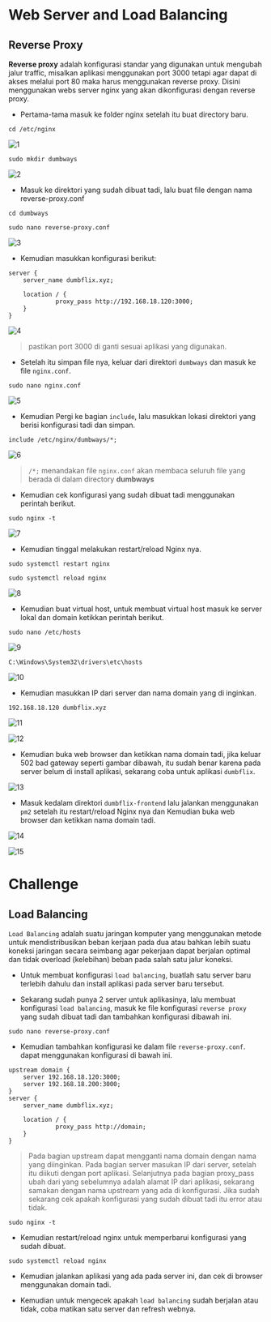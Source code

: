 # Web Server and Load Balancing

## Reverse Proxy
**Reverse proxy** adalah konfigurasi standar yang digunakan untuk mengubah jalur traffic, misalkan aplikasi menggunakan port 3000 tetapi agar dapat di akses melalui port 80 maka harus menggunakan reverse proxy. Disini menggunakan webs server nginx yang akan dikonfigurasi dengan reverse proxy.

- Pertama-tama masuk ke folder nginx setelah itu buat directory baru.

```
cd /etc/nginx
```

![1](https://user-images.githubusercontent.com/54151202/227259661-47965515-2380-4ebb-b7ed-4a649bdbc8f2.png)

```
sudo mkdir dumbways
```

![2](https://user-images.githubusercontent.com/54151202/227259732-51ec020a-93f5-47e6-850e-27246cd870ba.png)


- Masuk ke direktori yang sudah dibuat tadi, lalu buat file dengan nama reverse-proxy.conf

```
cd dumbways
```
```
sudo nano reverse-proxy.conf
```
![3](https://user-images.githubusercontent.com/54151202/227259839-d50b2741-9e96-4d08-b713-2c14731180a8.png)

- Kemudian masukkan konfigurasi berikut:
```
server { 
    server_name dumbflix.xyz; 
  
    location / { 
             proxy_pass http://192.168.18.120:3000;
    }
}
```
![4](https://user-images.githubusercontent.com/54151202/227259934-37cf1444-b611-41e5-a494-69731c0b4b90.png)
>pastikan port 3000 di ganti sesuai aplikasi yang digunakan.

- Setelah itu simpan file nya, keluar dari direktori `dumbways` dan masuk ke file `nginx.conf`.

```
sudo nano nginx.conf
```

![5](https://user-images.githubusercontent.com/54151202/227260064-ab91215e-5335-4014-b1a5-8ea08096d63e.png)

- Kemudian Pergi ke bagian `include`, lalu masukkan lokasi direktori yang berisi konfigurasi tadi dan simpan.

```
include /etc/nginx/dumbways/*;
```

![6](https://user-images.githubusercontent.com/54151202/227260396-4455f0f3-0001-4bcf-9983-120c55aac51d.png)
>`/*;` menandakan file `nginx.conf` akan membaca seluruh file yang berada di dalam directory **dumbways**

- Kemudian cek konfigurasi yang sudah dibuat tadi menggunakan perintah berikut.
```
sudo nginx -t
```
![7](https://user-images.githubusercontent.com/54151202/227260499-87f6f03b-50fe-42cb-902e-18941d320c95.png)

-  Kemudian tinggal melakukan restart/reload Nginx nya.
```
sudo systemctl restart nginx
```
```
sudo systemctl reload nginx
```
![8](https://user-images.githubusercontent.com/54151202/227261815-5509a2cc-0cc4-4e74-b840-67f57a9ad7ed.png)

- Kemudian buat virtual host, untuk membuat virtual host masuk ke server lokal dan domain ketikkan perintah berikut.

```
sudo nano /etc/hosts
```
![9](https://user-images.githubusercontent.com/54151202/227258469-86dc8249-a0cc-42ef-9642-ecf8bb9c95ac.png)

```
C:\Windows\System32\drivers\etc\hosts
```
![10](https://user-images.githubusercontent.com/54151202/227259440-900481af-705c-4cfb-8014-5acae4607e59.png)

- Kemudian masukkan IP dari server dan nama domain yang di inginkan.

```
192.168.18.120 dumbflix.xyz
```
![11](https://user-images.githubusercontent.com/54151202/227258361-cb900bfa-7de8-4be8-98f0-013d3b88ffdd.png)

![12](https://user-images.githubusercontent.com/54151202/227258382-a36e2614-68e1-45f8-bee5-14f4188280c5.png)


- Kemudian buka web browser dan ketikkan nama domain tadi, jika keluar 502 bad gateway seperti gambar dibawah, itu sudah benar karena pada server belum di install aplikasi, sekarang coba untuk  aplikasi `dumbflix`.

![13](https://user-images.githubusercontent.com/54151202/227257748-ae6e8044-226e-4eb8-93c6-126db191f787.png)

- Masuk kedalam direktori `dumbflix-frontend` lalu jalankan menggunakan `pm2` setelah itu restart/reload Nginx nya dan Kemudian buka web browser dan ketikkan nama domain tadi.

![14](https://user-images.githubusercontent.com/54151202/227257573-a41d9871-e708-4cc8-b351-674723935e2f.png)

![15](https://user-images.githubusercontent.com/54151202/227257613-58a78bdb-b9a0-411a-a6b0-f25f869f68b9.png)


# Challenge
## Load Balancing
`Load Balancing` adalah suatu jaringan komputer yang menggunakan metode untuk mendistribusikan beban kerjaan pada dua atau bahkan lebih suatu koneksi jaringan secara seimbang agar pekerjaan dapat berjalan optimal dan tidak overload (kelebihan) beban pada salah satu jalur koneksi.

- Untuk membuat konfigurasi `load balancing`, buatlah satu server baru terlebih dahulu dan install aplikasi pada server baru tersebut.

- Sekarang sudah punya 2 server untuk aplikasinya, lalu membuat konfigurasi `load balancing`, masuk ke file konfigurasi `reverse proxy` yang sudah dibuat tadi dan tambahkan konfigurasi dibawah ini.

```
sudo nano reverse-proxy.conf
```

- Kemudian tambahkan konfigurasi ke dalam file `reverse-proxy.conf`. dapat menggunakan konfigurasi di bawah ini.
```
upstream domain { 
    server 192.168.18.120:3000;
    server 192.168.18.200:3000;
}
server { 
    server_name dumbflix.xyz; 
  
    location / { 
             proxy_pass http://domain;
    }
}
```
> Pada bagian upstream dapat mengganti nama domain dengan nama yang diinginkan. Pada bagian server masukan IP dari server, setelah itu diikuti dengan port aplikasi. Selanjutnya pada bagian proxy_pass ubah dari yang sebelumnya adalah alamat IP dari aplikasi, sekarang samakan dengan nama upstream yang ada di konfigurasi. Jika sudah sekarang cek apakah konfigurasi yang sudah dibuat tadi itu error atau tidak.
```
sudo nginx -t 
```

- Kemudian restart/reload nginx untuk memperbarui konfigurasi yang sudah dibuat.
```
sudo systemctl reload nginx
```

- Kemudian jalankan aplikasi yang ada pada server ini, dan cek di browser menggunakan domain tadi.

- Kemudian untuk mengecek apakah `load balancing` sudah berjalan atau tidak, coba matikan satu server dan refresh webnya.

